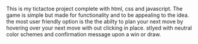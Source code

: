 This is my tictactoe project complete with html, css and javascript.
The game is simple but made for functionality and to be appealing to the idea.
the most user friendly option is the the abilty to plan your next move by hovering over your next move with out clicking in place.
stlyed with neutral color schemes and confirmation message upon a win or draw.

